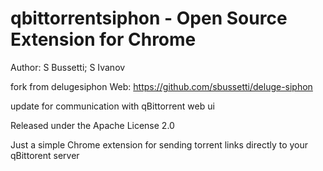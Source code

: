 # qbittorrentsiphon - Open Source Extension for Chrome

  Author: S Bussetti; S Ivanov
  
  fork from delugesiphon Web: https://github.com/sbussetti/deluge-siphon
  
  update for communication with qBittorrent web ui
  
  Released under the Apache License 2.0

  Just a simple Chrome extension for sending torrent links directly to your qBittorent server
